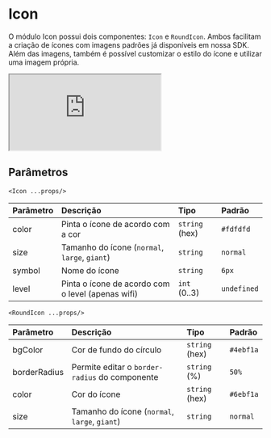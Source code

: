 # Icon

O módulo Icon possui dois componentes: `Icon` e `RoundIcon`. Ambos facilitam a criação de ícones com
imagens padrões já disponíveis em nossa SDK. Além das imagens, também é possível customizar o estilo
do ícone e utilizar uma imagem própria.

<!-- @example ./example/Example.Html -->
<div class="iframe-wrapper">
  <iframe src="http://bundlebrowser.didiraja.now.sh/#!/icon"></iframe>
</div>

## Parâmetros

`<Icon ...props/>`

| Parâmetro | Descrição                                            | Tipo            | Padrão    |
| :-------- | :--------------------------------------------------- | :-------------- | :-------- |
| color     | Pinta o ícone de acordo com a cor                   | `string` (hex)    | `#fdfdfd`  |
| size      | Tamanho do ícone (`normal`, `large`, `giant`)             | `string`          | `normal` |
| symbol    | Nome do ícone                                       | `string`          | `6px`     |
| level     | Pinta o ícone de acordo com o level (apenas wifi)   | `int` (0..3)      | `undefined` |

`<RoundIcon ...props/>`

| Parâmetro | Descrição                                      | Tipo         | Padrão     |
| :-------- | :--------------------------------------------- | :---------   | :--------- |
| bgColor   | Cor de fundo do círculo                          | `string` (hex) | `#4ebf1a`  |
| borderRadius | Permite editar o `border-radius` do componente                                 | `string` (%) | `50%`  |
| color     | Cor do ícone                                 | `string` (hex) | `#6ebf1a`  |
| size      | Tamanho do ícone (`normal`, `large`, `giant`)   | `string`       | `normal`   |
